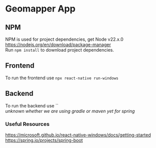 # Geomapper App

## NPM
NPM is used for project dependencies, get Node v22.x.0 \
https://nodejs.org/en/download/package-manager
\
Run `npm install` to download project dependencies.

## Frontend
To run the frontend use `npx react-native run-windows`

## Backend
To run the backend use `` \
*unknown whether we are using gradle or maven yet for spring*


### Useful Resources
https://microsoft.github.io/react-native-windows/docs/getting-started \
https://spring.io/projects/spring-boot
